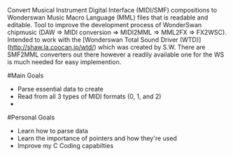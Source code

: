 Convert Musical Instrument Digital Interface (MIDI/SMF) compositions to Wonderswan Music Macro Language (MML) files that is readable and editable. Tool to improve the development process of WonderSwan chipmusic (DAW => MIDI conversion => MIDI2MML => MML2FX => FX2WSC). Intended to work with the [Wonderswan Total Sound Driver (WTD)] (http://shaw.la.coocan.jp/wtd/) which was created by S.W. There are SMF2MML converters out there however a readily available one for the WS is much needed for easy implemention. 

#Main Goals
* Parse essential data to create 
* Read from all 3 types of MIDI formats (0, 1, and 2)
* 

#Personal Goals
* Learn how to parse data
* Learn the importance of pointers and how they're used
* Improve my C Coding capabilties
